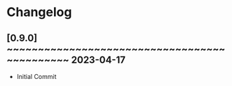 # Changelog

## [0.9.0] ~~~~~~~~~~~~~~~~~~~~~~~~~~~~~~~~~~~~~~~~~~~~~ 2023-04-17
 - Initial Commit  

